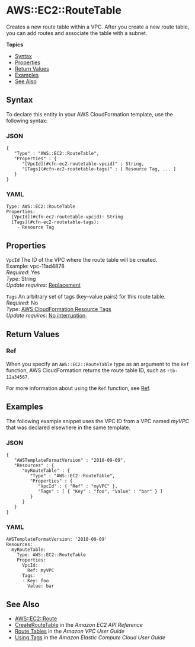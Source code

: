 # AWS::EC2::RouteTable<a name="aws-resource-ec2-route-table"></a>

Creates a new route table within a VPC\. After you create a new route table, you can add routes and associate the table with a subnet\.

**Topics**
+ [Syntax](#aws-resource-ec2-routetable-syntax)
+ [Properties](#w4ab1c21c10d471b9)
+ [Return Values](#w4ab1c21c10d471c11)
+ [Examples](#w4ab1c21c10d471c13)
+ [See Also](#w4ab1c21c10d471c15)

## Syntax<a name="aws-resource-ec2-routetable-syntax"></a>

To declare this entity in your AWS CloudFormation template, use the following syntax:

### JSON<a name="aws-resource-ec2-routetable-syntax.json"></a>

```
{
   "Type" : "AWS::EC2::RouteTable",
   "Properties" : {
      "[VpcId](#cfn-ec2-routetable-vpcid)" : String,
      "[Tags](#cfn-ec2-routetable-tags)" : [ Resource Tag, ... ]
   }
}
```

### YAML<a name="aws-resource-ec2-routetable-syntax.yaml"></a>

```
Type: AWS::EC2::RouteTable
Properties: 
  [VpcId](#cfn-ec2-routetable-vpcid): String
  [Tags](#cfn-ec2-routetable-tags):
    - Resource Tag
```

## Properties<a name="w4ab1c21c10d471b9"></a>

`VpcId`  <a name="cfn-ec2-routetable-vpcid"></a>
The ID of the VPC where the route table will be created\.  
Example: vpc\-11ad4878  
*Required*: Yes  
*Type*: String  
*Update requires*: [Replacement](using-cfn-updating-stacks-update-behaviors.md#update-replacement)

`Tags`  <a name="cfn-ec2-routetable-tags"></a>
An arbitrary set of tags \(key–value pairs\) for this route table\.  
*Required*: No  
*Type*: [AWS CloudFormation Resource Tags](aws-properties-resource-tags.md)  
*Update requires*: [No interruption](using-cfn-updating-stacks-update-behaviors.md#update-no-interrupt)\.

## Return Values<a name="w4ab1c21c10d471c11"></a>

### Ref<a name="w4ab1c21c10d471c11b2"></a>

When you specify an `AWS::EC2::RouteTable` type as an argument to the `Ref` function, AWS CloudFormation returns the route table ID, such as `rtb-12a34567`\.

For more information about using the `Ref` function, see [Ref](intrinsic-function-reference-ref.md)\.

## Examples<a name="w4ab1c21c10d471c13"></a>

The following example snippet uses the VPC ID from a VPC named *myVPC* that was declared elsewhere in the same template\.

### JSON<a name="aws-resource-ec2-routetable-example-1.json"></a>

```
{
   "AWSTemplateFormatVersion" : "2010-09-09",
   "Resources" : {
      "myRouteTable" : {
         "Type" : "AWS::EC2::RouteTable",
         "Properties" : {
            "VpcId" : { "Ref" : "myVPC" },
            "Tags" : [ { "Key" : "foo", "Value" : "bar" } ]
         }
      }
   }
}
```

### YAML<a name="aws-resource-ec2-routetable-example-1.yaml"></a>

```
AWSTemplateFormatVersion: '2010-09-09'
Resources:
  myRouteTable:
    Type: AWS::EC2::RouteTable
    Properties:
      VpcId:
        Ref: myVPC
      Tags:
      - Key: foo
        Value: bar
```

## See Also<a name="w4ab1c21c10d471c15"></a>
+ [AWS::EC2::Route](aws-resource-ec2-route.md)
+ [CreateRouteTable](http://docs.aws.amazon.com/AWSEC2/latest/APIReference/ApiReference-query-CreateRouteTable.html) in the *Amazon EC2 API Reference*
+ [Route Tables](http://docs.aws.amazon.com/AmazonVPC/latest/UserGuide/VPC_Route_Tables.html) in the *Amazon VPC User Guide*
+ [Using Tags](http://docs.aws.amazon.com/AWSEC2/latest/DeveloperGuide/Using_Tags.html) in the *Amazon Elastic Compute Cloud User Guide*